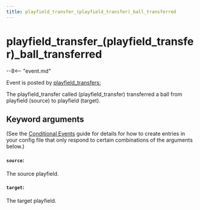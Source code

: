 ```yaml
---
title: playfield_transfer_(playfield_transfer)_ball_transferred
---
```


# playfield_transfer_(playfield_transfer)\_ball_transferred


--8<-- "event.md"

Event is posted by [playfield_transfers:](../config/playfield_transfers.md)

The playfield_transfer called (playfield_transfer) transferred a ball
from playfield (source) to playfield (target).

## Keyword arguments

(See the [Conditional Events](overview/conditional.md)
guide for details for how to create entries in your config file that
only respond to certain combinations of the arguments below.)

#### `source`:

The source playfield.

#### `target`:

The target playfield.
